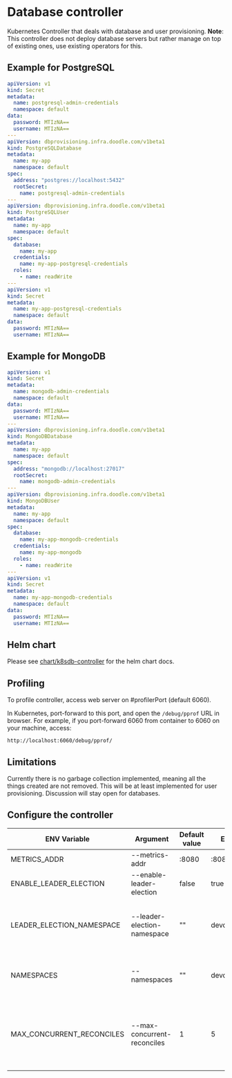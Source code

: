 # Database controller

Kubernetes Controller that deals with database and user provisioning.
**Note**: This controller does not deploy database servers but rather manage on top of existing ones, use existing operators for this.

## Example for PostgreSQL

```yaml
apiVersion: v1
kind: Secret
metadata:
  name: postgresql-admin-credentials
  namespace: default
data:
  password: MTIzNA==
  username: MTIzNA==
---
apiVersion: dbprovisioning.infra.doodle.com/v1beta1
kind: PostgreSQLDatabase
metadata:
  name: my-app
  namespace: default
spec:
  address: "postgres://localhost:5432"
  rootSecret:
    name: postgresql-admin-credentials
---
apiVersion: dbprovisioning.infra.doodle.com/v1beta1
kind: PostgreSQLUser
metadata:
  name: my-app
  namespace: default
spec:
  database:
    name: my-app
  credentials:
    name: my-app-postgresql-credentials
  roles:
    - name: readWrite
---
apiVersion: v1
kind: Secret
metadata:
  name: my-app-postgresql-credentials
  namespace: default
data:
  password: MTIzNA==
  username: MTIzNA==
```

## Example for MongoDB
```yaml
apiVersion: v1
kind: Secret
metadata:
  name: mongodb-admin-credentials
  namespace: default
data:
  password: MTIzNA==
  username: MTIzNA==
---
apiVersion: dbprovisioning.infra.doodle.com/v1beta1
kind: MongoDBDatabase
metadata:
  name: my-app
  namespace: default
spec:
  address: "mongodb://localhost:27017"
  rootSecret:
    name: mongodb-admin-credentials
---
apiVersion: dbprovisioning.infra.doodle.com/v1beta1
kind: MongoDBUser
metadata:
  name: my-app
  namespace: default
spec:
  database:
    name: my-app-mongodb-credentials
  credentials:
    name: my-app-mongodb
  roles:
    - name: readWrite
---
apiVersion: v1
kind: Secret
metadata:
  name: my-app-mongodb-credentials
  namespace: default
data:
  password: MTIzNA==
  username: MTIzNA==
```

## Helm chart

Please see [chart/k8sdb-controller](https://github.com/DoodleScheduling/k8sdb-controller) for the helm chart docs.

## Profiling
To profile controller, access web server on #profilerPort (default 6060). 

In Kubernetes, port-forward to this port, and open the `/debug/pprof` URL in browser. For example, if you port-forward 6060 from container to 6060 on your machine, access:
```
http://localhost:6060/debug/pprof/
```

## Limitations

Currently there is no garbage collection implemented, meaning all the things created are not removed.
This will be at least implemented for user provisioning. Discussion will stay open for databases.

## Configure the controller

ENV Variable | Argument | Default value | Example | Purpose |
-------------|----------|---------------|---------|---------|
METRICS_ADDR | --metrics-addr | :8080 | :8080 | Metrics port |
ENABLE_LEADER_ELECTION | --enable-leader-election | false | true | Enable leader election |
LEADER_ELECTION_NAMESPACE | --leader-election-namespace | "" | devops | Leader election namespace. Default is the same as controller.
NAMESPACES | --namespaces | "" | devops,default |  Namespaces to watch. Default: watch all namespaces |
MAX_CONCURRENT_RECONCILES | --max-concurrent-reconciles | 1 | 5 | Maximum concurrent reconciles per controller. This config covers all controllers. |
